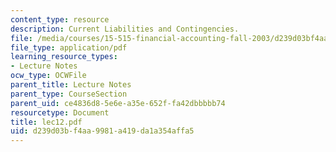 ```yaml
---
content_type: resource
description: Current Liabilities and Contingencies.
file: /media/courses/15-515-financial-accounting-fall-2003/d239d03bf4aa9981a419da1a354affa5_lec12.pdf
file_type: application/pdf
learning_resource_types:
- Lecture Notes
ocw_type: OCWFile
parent_title: Lecture Notes
parent_type: CourseSection
parent_uid: ce4836d8-5e6e-a35e-652f-fa42dbbbbb74
resourcetype: Document
title: lec12.pdf
uid: d239d03b-f4aa-9981-a419-da1a354affa5
---
```

